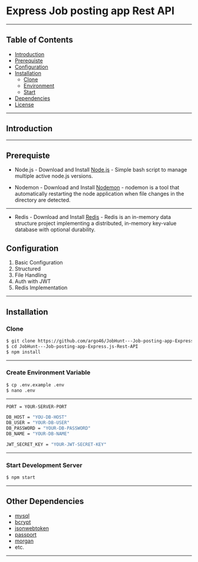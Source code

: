 # Express Job posting app Rest API
---
## Table of Contents

- [Introduction](#introduction)
- [Prerequiste](#prerequiste)
- [Configuration](#configuration)
- [Installation](#installation)
  - [Clone](#clone)
  - [Environment](#create-environment-variable)
  - [Start](#start-development-server)
- [Dependencies](#dependencies)
- [License](#license)
---

## Introduction
---

## Prerequiste

- Node.js - Download and Install [Node.js](https://nodejs.org/en/) - Simple bash script to manage multiple active node.js versions.

- Nodemon - Download and Install [Nodemon](https://nodemon.io/) - nodemon is a tool that automatically restarting the node application when file changes in the directory are detected.
---
- Redis - Download and Install [Redis](https://redis.io/) - Redis is an in-memory data structure project implementing a distributed, in-memory key-value database with optional durability.

## Configuration

<ol>
  <li>Basic Configuration</li>
  <li>Structured</li>
  <li>File Handling</li>
  <li>Auth with JWT</li>
  <li>Redis Implementation</li>
</ol>

---

## Installation

### Clone
```bash
$ git clone https://github.com/argo46/JobHunt---Job-posting-app-Express.js-Rest-API.git
$ cd JobHunt---Job-posting-app-Express.js-Rest-API
$ npm install
```
---

### Create Environment Variable
```bash
$ cp .env.example .env
$ nano .env
```
---
```bash
PORT = YOUR-SERVER-PORT

DB_HOST = "YOU-DB-HOST"
DB_USER = "YOUR-DB-USER"
DB_PASSWORD = "YOUR-DB-PASSWORD"
DB_NAME = "YOUR-DB-NAME"

JWT_SECRET_KEY = "YOUR-JWT-SECRET-KEY"
```
---
### Start Development Server
```bash
$ npm start
```
---

## Other Dependencies

- [mysql](#)
- [bcrypt](#)
- [jsonwebtoken](#)
- [passport](#)
- [morgan](#)
- etc.

---
